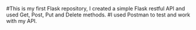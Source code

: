 #This is my first Flask repository, I created a simple Flask restful API and used Get, Post, Put and Delete methods. 
#I used Postman to test and work with my API.

